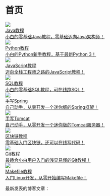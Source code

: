 # 首页

<div class="home-book-list">
    <!-- java -->
    <div class="home-book-list-item">
        <a href="/books/java/index.html" class="home-book-list-image">
            <div>
                <img src="/static/cover/java.jpg" /> 
            </div>
            <div class="home-book-list-title">
                Java教程
            </div>
            <div class="home-book-list-desc">
                小白的零基础Java教程，零基础迈向Java架构师！
            </div>
        </a>
    </div>
    <!-- python -->
    <div class="home-book-list-item">
        <a href="/books/python/index.html" class="home-book-list-image">
            <div>
                <img src="/static/cover/python.jpg" />
            </div>
            <div class="home-book-list-title">
                Python教程
            </div>
            <div class="home-book-list-desc">
                小白的Python新手教程，基于最新Python 3！
            </div>
        </a>
    </div>
    <!-- javascript -->
    <div class="home-book-list-item">
        <a href="/books/javascript/index.html" class="home-book-list-image">
            <div>
                <img src="/static/cover/javascript.jpg" />
            </div>
            <div class="home-book-list-title">
                JavaScript教程
            </div>
            <div class="home-book-list-desc">
                迈向全栈工程师之路的JavaScript教程！
            </div>
        </a>
    </div>
    <!-- sql -->
    <div class="home-book-list-item">
        <a href="/books/sql/index.html" class="home-book-list-image">
            <div>
                <img src="/static/cover/sql.jpg" />
            </div>
            <div class="home-book-list-title">
                SQL教程
            </div>
            <div class="home-book-list-desc">
                小白的零基础SQL教程，可在线跑SQL！
            </div>
        </a>
    </div>
    <!-- summerframework -->
    <div class="home-book-list-item">
        <a href="/books/summerframework/index.html" class="home-book-list-image">
            <div>
                <img src="/static/cover/summerframework.jpg" />
            </div>
            <div class="home-book-list-title">
                手写Spring
            </div>
            <div class="home-book-list-desc">
                自己动手，从零开发一个迷你版的Spring框架！
            </div>
        </a>
    </div>
    <!-- jerrymouse -->
    <div class="home-book-list-item">
        <a href="/books/jerrymouse/index.html" class="home-book-list-image">
            <div>
                <img src="/static/cover/jerrymouse.jpg" />
            </div>
            <div class="home-book-list-title">
                手写Tomcat
            </div>
            <div class="home-book-list-desc">
                自己动手，从零开发一个迷你版的Tomcat服务器！
            </div>
        </a>
    </div>
    <!-- blockchain -->
    <div class="home-book-list-item">
        <a href="/books/blockchain/index.html" class="home-book-list-image">
            <div>
                <img src="/static/cover/blockchain.jpg" />
            </div>
            <div class="home-book-list-title">
                区块链教程
            </div>
            <div class="home-book-list-desc">
                零基础入门区块链，还可以在线写代码！
            </div>
        </a>
    </div>
    <!-- git -->
    <div class="home-book-list-item">
        <a href="/books/git/index.html" class="home-book-list-image">
            <div>
                <img src="/static/cover/git.jpg" />
            </div>
            <div class="home-book-list-title">
                Git教程
            </div>
            <div class="home-book-list-desc">
                最适合小白用户入门的浅显易懂的Git教程！
            </div>
        </a>
    </div>
    <!-- makefile -->
    <div class="home-book-list-item">
        <a href="/books/makefile/index.html" class="home-book-list-image">
            <div>
                <img src="/static/cover/makefile.jpg" />
            </div>
            <div class="home-book-list-title">
                Makefile教程
            </div>
            <div class="home-book-list-desc">
                入门Linux开发，从零开始编写Makefile！
            </div>
        </a>
    </div>
</div>

最新发表的博客文章：

<div id="home-blog-list" class="home-blog-list"></div>

<script>
    documentReady(async ()=>{
        const resp = await fetch('/blogs/index.json');
        let blogs = await resp.json();
        if (blogs.length > 20) {
            blogs = blogs.slice(0, 20);
        }
        console.log(JSON.stringify(blogs));
        const items = blogs.map(blog => {
            let date = new Date(blog.date).toLocaleDateString(undefined, { year: 'numeric', month: 'long', day: 'numeric' });
            return `
<div class="home-blog-list-item">
    <div><span class="text-sm font-semibold uppercase">${date}</span></div>
    <div><a href="${blog.uri}">${gitsite.encodeHtml(blog.title)}</a></div>
</div>`;
        });
        document.getElementById('home-blog-list').innerHTML = items.join('');
    });
</script>
